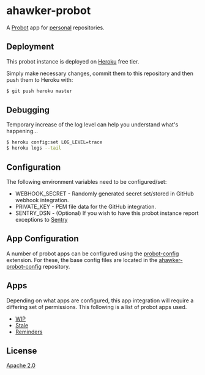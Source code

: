 # ahawker-probot

A [Probot](https://github.com/probot/probot) app for [personal](https://github.com/ahawker) repositories.

## Deployment

This probot instance is deployed on [Heroku](https://heroku.com/) free tier.

Simply make necessary changes, commit them to this repository and then push them to Heroku with:

```bash
$ git push heroku master
```

## Debugging

Temporary increase of the log level can help you understand what's happening...

```bash
$ heroku config:set LOG_LEVEL=trace
$ heroku logs --tail
```

## Configuration

The following environment variables need to be configured/set:

* WEBHOOK_SECRET - Randomly generated secret set/stored in GitHub webhook integration.
* PRIVATE_KEY - PEM file data for the GitHub integration.
* SENTRY_DSN - (Optional) If you wish to have this probot instance report exceptions to [Sentry](https://sentry.io)

## App Configuration

A number of probot apps can be configured using the [probot-config](https://github.com/probot/probot-config) extension. For these,
the base config files are located in the [ahawker-probot-config](https://github.com/ahawker/ahawker-probot-config) repository.

## Apps

Depending on what apps are configured, this app integration will require a differing set of permissions. This following is a list
of probot apps used.

* [WIP](https://github.com/wip/app)
* [Stale](https://github.com/probot/stale)
* [Reminders](https://github.com/probot/reminders)

## License

[Apache 2.0](LICENSE)
